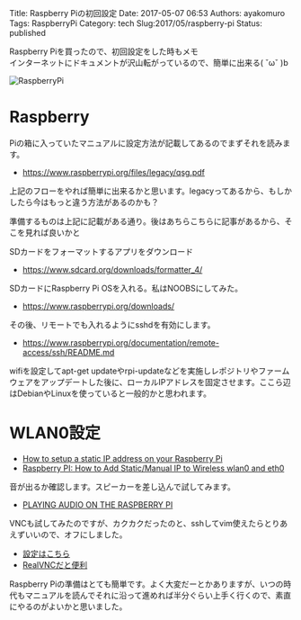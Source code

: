 Title: Raspberry Piの初回設定
Date: 2017-05-07 06:53
Authors: ayakomuro
Tags:  RaspberryPi
Category: tech
Slug:2017/05/raspberry-pi
Status: published

Raspberry Piを買ったので、初回設定をした時もメモ  
インターネットにドキュメントが沢山転がっているので、簡単に出来る( ˇωˇ )b

![RaspberryPi]({filename}/images/RaspberryPi.png)

# Raspberry
Piの箱に入っていたマニュアルに設定方法が記載してあるのでまずそれを読みます。
* <https://www.raspberrypi.org/files/legacy/qsg.pdf>

上記のフローをやれば簡単に出来るかと思います。legacyってあるから、もしかしたら今はもっと違う方法があるのかも？

準備するものは上記に記載がある通り。後はあちらこちらに記事があるから、そこを見れば良いかと

SDカードをフォーマットするアプリをダウンロード

*   <https://www.sdcard.org/downloads/formatter_4/>

SDカードにRaspberry Pi OSを入れる。私はNOOBSにしてみた。

*   <https://www.raspberrypi.org/downloads/>

その後、リモートでも入れるようにsshdを有効にします。

*   <https://www.raspberrypi.org/documentation/remote-access/ssh/README.md>

wifiを設定してapt-get
updateやrpi-updateなどを実施しレポジトリやファームウェアをアップデートした後に、ローカルIPアドレスを固定させます。ここら辺はDebianやLinuxを使っていると一般的かと思われます。

# WLAN0設定

* [How to setup a static IP address on your Raspberry Pi](https://thepihut.com/blogs/raspberry-pi-tutorials/16683276-how-to-setup-a-static-ip-address-on-your-raspberry-pi)
*  [Raspberry PI: How to Add Static/Manual IP to Wireless wlan0 and eth0](http://www.electroschematics.com/9496/static-manual-ip-wireless-raspberry-pi/)

音が出るか確認します。スピーカーを差し込んで試してみます。

-   [PLAYING AUDIO ON THE RASPBERRY PI](https://www.raspberrypi.org/documentation/usage/audio/README.md)

VNCも試してみたのですが、カクカクだったのと、sshしてvim使えたらとりあえずいいので、オフにしました。

-   [設定はこちら](https://www.raspberrypi.org/documentation/remote-access/vnc/README.md)
-   [RealVNCだと便利](https://www.realvnc.com/download/viewer/macosx/)

Raspberry Piの準備はとても簡単です。よく大変だーとかありますが、いつの時代もマニュアルを読んでそれに沿って進めれば半分ぐらい上手く行くので、素直にやるのがよいかと思いました。
